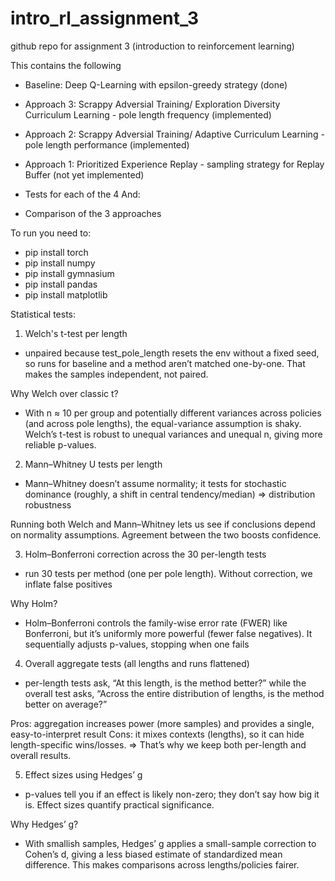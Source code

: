 # intro_rl_assignment_3
github repo for assignment 3 (introduction to reinforcement learning)

This contains the following

- Baseline:   Deep Q-Learning with epsilon-greedy strategy (done)
- Approach 3: Scrappy Adversial Training/ Exploration Diversity Curriculum Learning - pole length frequency (implemented)
- Approach 2: Scrappy Adversial Training/ Adaptive Curriculum Learning - pole length performance (implemented)
- Approach 1: Prioritized Experience Replay - sampling strategy for Replay Buffer (not yet implemented)

- Tests for each of the 4 
And: 
- Comparison of the 3 approaches

To run you need to:
- pip install torch
- pip install numpy
- pip install gymnasium
- pip install pandas
- pip install matplotlib 

Statistical tests:

1. Welch's t-test per length 
- unpaired because test_pole_length resets the env without a fixed seed, so runs for baseline and a method aren’t matched one-by-one. That makes the samples independent, not paired.

Why Welch over classic t? 
- With n ≈ 10 per group and potentially different variances across policies (and across pole lengths), the equal-variance assumption is shaky. Welch’s t-test is robust to unequal variances and unequal n, giving more reliable p-values.

2. Mann–Whitney U tests per length
- Mann–Whitney doesn’t assume normality; it tests for stochastic dominance (roughly, a shift in central tendency/median) => distribution robustness

Running both Welch and Mann–Whitney lets us see if conclusions depend on normality assumptions. Agreement between the two boosts confidence.

3. Holm–Bonferroni correction across the 30 per-length tests
- run 30 tests per method (one per pole length). Without correction, we inflate false positives

Why Holm? 
- Holm–Bonferroni controls the family-wise error rate (FWER) like Bonferroni, but it’s uniformly more powerful (fewer false negatives). It sequentially adjusts p-values, stopping when one fails

4. Overall aggregate tests (all lengths and runs flattened)
 - per-length tests ask, “At this length, is the method better?” while the overall test asks, “Across the entire distribution of lengths, is the method better on average?”

Pros: aggregation increases power (more samples) and provides a single, easy-to-interpret result
Cons: it mixes contexts (lengths), so it can hide length-specific wins/losses. 
=> That’s why we keep both per-length and overall results.

5. Effect sizes using Hedges’ g
- p-values tell you if an effect is likely non-zero; they don’t say how big it is. Effect sizes quantify practical significance.

Why Hedges’ g?
- With smallish samples, Hedges’ g applies a small-sample correction to Cohen’s d, giving a less biased estimate of standardized mean difference. This makes comparisons across lengths/policies fairer.